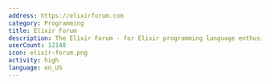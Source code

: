 ```yaml
---
address: https://elixirforum.com
category: Programming
title: Elixir Forum
description: The Elixir Forum - for Elixir programming language enthusiasts!
userCount: 12148
icon: elixir-forum.png
activity: high
language: en_US
---
```

